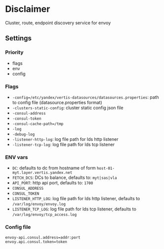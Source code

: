 # Disclaimer

Cluster, route, endpoint discovery service for envoy

## Settings

### Priority

- flags
- env
- config

### Flags

- `-config=/etc/yandex/vertis-datasources/datasources.properties`: path to config file (datasource.properties format)
- `-clusters-static-config`: cluster static config json file
- `-consul-address`
- `-consul-token`
- `-consul-cache-path=/tmp`
- `-log`
- `-debug-log`
- `-listener-http-log`: log file path for lds http listener
- `-listener-tcp-log`: log file path for lds tcp listener

### ENV vars
- `DC`: defaults to dc from hostname of form `host-01-myt.layer.vertis.yandex.net`
- `FETCH_DCS`: DCs to balance, defaults to: `myt|sas|vla`
- `API_PORT`: http api port, defaults to: `1700`
- `CONSUL_ADDRESS`
- `CONSUL_TOKEN`
- `LISTENER_HTTP_LOG`: log file path for lds http listener, defaults to `/var/log/envoy/envoy.log`
- `LISTENER_TCP_LOG`: log file path for lds tcp listener, defaults to `/var/log/envoy/tcp_access.log`

### Config file

```
envoy-api.consul.address=addr:port
envoy.api.consul.token=token
```
